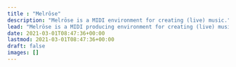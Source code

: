 ```yaml
---
title : "Melrōse"
description: "Melrōse is a MIDI environment for creating (live) music."
lead: "Melrōse is a MIDI producing environment for creating (live) music."
date: 2021-03-01T08:47:36+00:00
lastmod: 2021-03-01T08:47:36+00:00
draft: false
images: []
---
```

